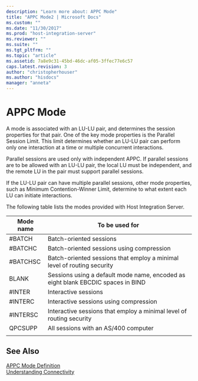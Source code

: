 ```yaml
---
description: "Learn more about: APPC Mode"
title: "APPC Mode2 | Microsoft Docs"
ms.custom: ""
ms.date: "11/30/2017"
ms.prod: "host-integration-server"
ms.reviewer: ""
ms.suite: ""
ms.tgt_pltfrm: ""
ms.topic: "article"
ms.assetid: 7a8e9c31-45bd-46dc-af05-3ffec77e6c57
caps.latest.revision: 3
author: "christopherhouser"
ms.author: "hisdocs"
manager: "anneta"
---
```

# APPC Mode
A mode is associated with an LU-LU pair, and determines the session properties for that pair. One of the key mode properties is the Parallel Session Limit. This limit determines whether an LU-LU pair can perform only one interaction at a time or multiple concurrent interactions.  
  
 Parallel sessions are used only with independent APPC. If parallel sessions are to be allowed with an LU-LU pair, the local LU must be independent, and the remote LU in the pair must support parallel sessions.  
  
 If the LU-LU pair can have multiple parallel sessions, other mode properties, such as Minimum Contention-Winner Limit, determine to what extent each LU can initiate interactions.  
  
 The following table lists the modes provided with Host Integration Server.  
  
|Mode name|To be used for|  
|---------------|--------------------|  
|#BATCH|Batch-oriented sessions|  
|#BATCHC|Batch-oriented sessions using compression|  
|#BATCHSC|Batch-oriented sessions that employ a minimal level of routing security|  
|BLANK|Sessions using a default mode name, encoded as eight blank EBCDIC spaces in BIND|  
|#INTER|Interactive sessions|  
|#INTERC|Interactive sessions using compression|  
|#INTERSC|Interactive sessions that employ a minimal level of routing security|  
|QPCSUPP|All sessions with an AS/400 computer|  
||  
  
## See Also  
 [APPC Mode Definition](../core/appc-mode-definition2.md)   
 [Understanding Connectivity](../core/understanding-connectivity1.md)
